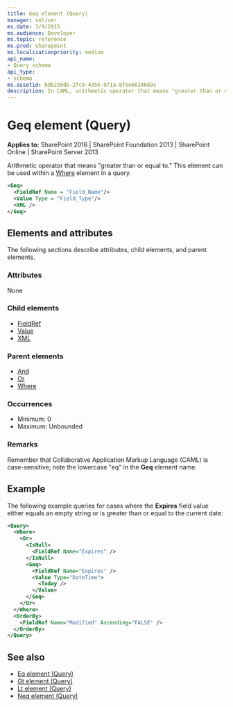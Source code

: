```yaml
---
title: Geq element (Query)
manager: soliver
ms.date: 3/9/2015
ms.audience: Developer
ms.topic: reference
ms.prod: sharepoint
ms.localizationpriority: medium
api_name:
- Query schema
api_type:
- schema
ms.assetid: bdb230db-2fc9-4355-971a-8fee6624669c
description: In CAML, arithmetic operator that means "greater than or equal to." This element can be used within a Where element in a query. 
---
```


# Geq element (Query)

**Applies to:** SharePoint 2016 | SharePoint Foundation 2013 | SharePoint Online | SharePoint Server 2013
  
Arithmetic operator that means "greater than or equal to." This element can be used within a [Where](where-element-query.md) element in a query. 
  
```XML
<Geq>
  <FieldRef Name = "Field_Name"/>
  <Value Type = "Field_Type"/>
  <XML />
</Geq>
```

## Elements and attributes

The following sections describe attributes, child elements, and parent elements.

### Attributes

None
   
### Child elements

- [FieldRef](fieldref-element-query.md)
- [Value](value-element-query.md)
- [XML](xml-element.md)
   
### Parent elements

- [And](and-element-query.md)
- [Or](or-element-query.md)
- [Where](where-element-query.md)
   
### Occurrences

- Minimum: 0
- Maximum: Unbounded
   
### Remarks

Remember that Collaborative Application Markup Language (CAML) is case-sensitive; note the lowercase "eq" in the **Geq** element name. 
  
## Example

The following example queries for cases where the **Expires** field value either equals an empty string or is greater than or equal to the current date: 
  
```XML
<Query>
  <Where>
    <Or>
      <IsNull>
        <FieldRef Name="Expires" />
      </IsNull>
      <Geq>
        <FieldRef Name="Expires" />
        <Value Type="DateTime">
          <Today />
        </Value>
      </Geq>
    </Or>
  </Where>
  <OrderBy>
    <FieldRef Name="Modified" Ascending="FALSE" />
  </OrderBy>
</Query>
```

## See also

- [Eq element (Query)](eq-element-query.md) 
- [Gt element (Query)](gt-element-query.md)  
- [Lt element (Query)](lt-element-query.md)
- [Neq element (Query)](neq-element-query.md)

